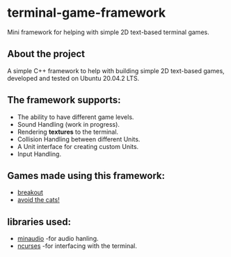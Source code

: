 # terminal-game-framework
Mini framework for helping with simple 2D text-based terminal games.

## About the project
 A simple C++ framework to help with building simple 2D text-based games, developed and tested on Ubuntu 20.04.2 LTS.
## The framework supports:
  * The ability to have different game levels.
  * Sound Handling (work in progress).
  * Rendering **textures** to the terminal.
  * Collision Handling between different Units.
  * A Unit interface for creating custom Units.
  * Input Handling.
  
  ## Games made using this framework:
  * [breakout](https://github.com/Hazem-Gamall/terminal-breakout-game)
  * [avoid the cats!](https://github.com/Hazem-Gamall/avoid-the-cats)
  
  ## libraries used:
  * [minaudio](https://github.com/mackron/miniaudio) -for audio hanling.
  * [ncurses](https://invisible-island.net/ncurses) -for interfacing with the terminal.
